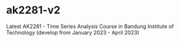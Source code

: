 # ak2281-v2
Latest AK2281 - Time Series Analysis Course in Bandung Institute of Technology (develop from January 2023 - April 2023)
